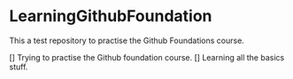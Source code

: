 # LearningGithubFoundation
This a test repository to practise the Github Foundations course.

[] Trying to practise the Github foundation course.
[] Learning all the basics stuff.
